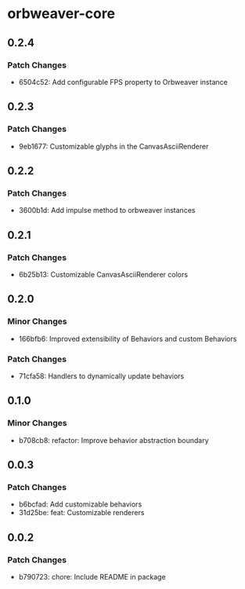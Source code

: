 # orbweaver-core

## 0.2.4

### Patch Changes

- 6504c52: Add configurable FPS property to Orbweaver instance

## 0.2.3

### Patch Changes

- 9eb1677: Customizable glyphs in the CanvasAsciiRenderer

## 0.2.2

### Patch Changes

- 3600b1d: Add impulse method to orbweaver instances

## 0.2.1

### Patch Changes

- 6b25b13: Customizable CanvasAsciiRenderer colors

## 0.2.0

### Minor Changes

- 166bfb6: Improved extensibility of Behaviors and custom Behaviors

### Patch Changes

- 71cfa58: Handlers to dynamically update behaviors

## 0.1.0

### Minor Changes

- b708cb8: refactor: Improve behavior abstraction boundary

## 0.0.3

### Patch Changes

- b6bcfad: Add customizable behaviors
- 31d25be: feat: Customizable renderers

## 0.0.2

### Patch Changes

- b790723: chore: Include README in package
